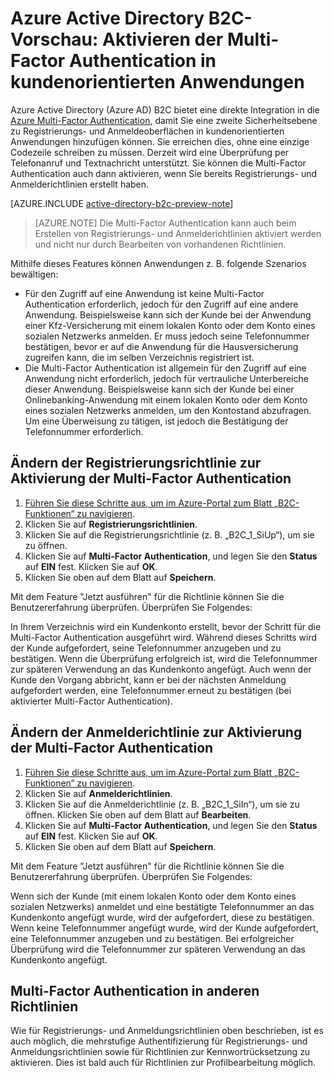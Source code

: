 <properties
	pageTitle="Azure Active Directory B2C-Vorschau: Multi-Factor Authentication | Microsoft Azure"
	description="Aktivieren der Multi-Factor Authentication in kundenorientierten Anwendungen, die mit Azure Active Directory B2C geschützt werden"
	services="active-directory-b2c"
	documentationCenter=""
	authors="swkrish"
	manager="msmbaldwin"
	editor="bryanla"/>

<tags
	ms.service="active-directory-b2c"
	ms.workload="identity"
	ms.tgt_pltfrm="na"
	ms.devlang="na"
	ms.topic="article"
	ms.date="03/28/2016"
	ms.author="swkrish"/>

# Azure Active Directory B2C-Vorschau: Aktivieren der Multi-Factor Authentication in kundenorientierten Anwendungen

Azure Active Directory (Azure AD) B2C bietet eine direkte Integration in die [Azure Multi-Factor Authentication](../multi-factor-authentication/multi-factor-authentication.md), damit Sie eine zweite Sicherheitsebene zu Registrierungs- und Anmeldeoberflächen in kundenorientierten Anwendungen hinzufügen können. Sie erreichen dies, ohne eine einzige Codezeile schreiben zu müssen. Derzeit wird eine Überprüfung per Telefonanruf und Textnachricht unterstützt. Sie können die Multi-Factor Authentication auch dann aktivieren, wenn Sie bereits Registrierungs- und Anmelderichtlinien erstellt haben.

[AZURE.INCLUDE [active-directory-b2c-preview-note](../../includes/active-directory-b2c-preview-note.md)]

> [AZURE.NOTE]
Die Multi-Factor Authentication kann auch beim Erstellen von Registrierungs- und Anmelderichtlinien aktiviert werden und nicht nur durch Bearbeiten von vorhandenen Richtlinien.

Mithilfe dieses Features können Anwendungen z. B. folgende Szenarios bewältigen:

- Für den Zugriff auf eine Anwendung ist keine Multi-Factor Authentication erforderlich, jedoch für den Zugriff auf eine andere Anwendung. Beispielsweise kann sich der Kunde bei der Anwendung einer Kfz-Versicherung mit einem lokalen Konto oder dem Konto eines sozialen Netzwerks anmelden. Er muss jedoch seine Telefonnummer bestätigen, bevor er auf die Anwendung für die Hausversicherung zugreifen kann, die im selben Verzeichnis registriert ist.
- Die Multi-Factor Authentication ist allgemein für den Zugriff auf eine Anwendung nicht erforderlich, jedoch für vertrauliche Unterbereiche dieser Anwendung. Beispielsweise kann sich der Kunde bei einer Onlinebanking-Anwendung mit einem lokalen Konto oder dem Konto eines sozialen Netzwerks anmelden, um den Kontostand abzufragen. Um eine Überweisung zu tätigen, ist jedoch die Bestätigung der Telefonnummer erforderlich.

## Ändern der Registrierungsrichtlinie zur Aktivierung der Multi-Factor Authentication

1. [Führen Sie diese Schritte aus, um im Azure-Portal zum Blatt „B2C-Funktionen“ zu navigieren](active-directory-b2c-app-registration.md#navigate-to-the-b2c-features-blade).
2. Klicken Sie auf **Registrierungsrichtlinien**.
3. Klicken Sie auf die Registrierungsrichtlinie (z. B. „B2C\_1\_SiUp“), um sie zu öffnen.
4. Klicken Sie auf **Multi-Factor Authentication**, und legen Sie den **Status** auf **EIN** fest. Klicken Sie auf **OK**.
5. Klicken Sie oben auf dem Blatt auf **Speichern**.

Mit dem Feature "Jetzt ausführen" für die Richtlinie können Sie die Benutzererfahrung überprüfen. Überprüfen Sie Folgendes:

In Ihrem Verzeichnis wird ein Kundenkonto erstellt, bevor der Schritt für die Multi-Factor Authentication ausgeführt wird. Während dieses Schritts wird der Kunde aufgefordert, seine Telefonnummer anzugeben und zu bestätigen. Wenn die Überprüfung erfolgreich ist, wird die Telefonnummer zur späteren Verwendung an das Kundenkonto angefügt. Auch wenn der Kunde den Vorgang abbricht, kann er bei der nächsten Anmeldung aufgefordert werden, eine Telefonnummer erneut zu bestätigen (bei aktivierter Multi-Factor Authentication).

## Ändern der Anmelderichtlinie zur Aktivierung der Multi-Factor Authentication

1. [Führen Sie diese Schritte aus, um im Azure-Portal zum Blatt „B2C-Funktionen“ zu navigieren](active-directory-b2c-app-registration.md#navigate-to-the-b2c-features-blade).
2. Klicken Sie auf **Anmelderichtlinien**.
3. Klicken Sie auf die Anmelderichtlinie (z. B. „B2C\_1\_SiIn“), um sie zu öffnen. Klicken Sie oben auf dem Blatt auf **Bearbeiten**.
4. Klicken Sie auf **Multi-Factor Authentication**, und legen Sie den **Status** auf **EIN** fest. Klicken Sie auf **OK**.
5. Klicken Sie oben auf dem Blatt auf **Speichern**.

Mit dem Feature "Jetzt ausführen" für die Richtlinie können Sie die Benutzererfahrung überprüfen. Überprüfen Sie Folgendes:

Wenn sich der Kunde (mit einem lokalen Konto oder dem Konto eines sozialen Netzwerks) anmeldet und eine bestätigte Telefonnummer an das Kundenkonto angefügt wurde, wird der aufgefordert, diese zu bestätigen. Wenn keine Telefonnummer angefügt wurde, wird der Kunde aufgefordert, eine Telefonnummer anzugeben und zu bestätigen. Bei erfolgreicher Überprüfung wird die Telefonnummer zur späteren Verwendung an das Kundenkonto angefügt.

## Multi-Factor Authentication in anderen Richtlinien

Wie für Registrierungs- und Anmeldungsrichtlinien oben beschrieben, ist es auch möglich, die mehrstufige Authentifizierung für Registrierungs- und Anmeldungsrichtlinien sowie für Richtlinien zur Kennwortrücksetzung zu aktivieren. Dies ist bald auch für Richtlinien zur Profilbearbeitung möglich.

<!---HONumber=AcomDC_0330_2016-->